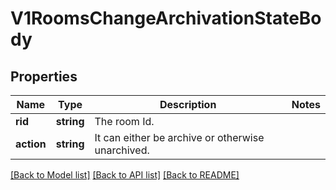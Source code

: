 # V1RoomsChangeArchivationStateBody

## Properties
Name | Type | Description | Notes
------------ | ------------- | ------------- | -------------
**rid** | **string** | The room Id. | 
**action** | **string** | It can either be archive or otherwise unarchived. | 

[[Back to Model list]](../../README.md#documentation-for-models) [[Back to API list]](../../README.md#documentation-for-api-endpoints) [[Back to README]](../../README.md)

